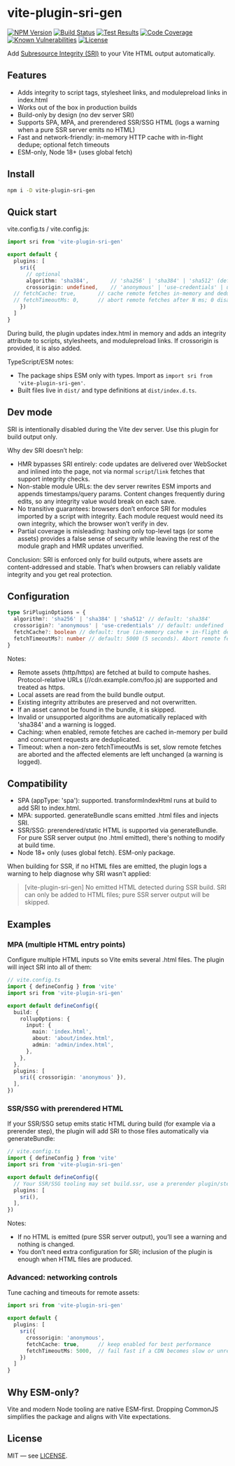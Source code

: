 # vite-plugin-sri-gen
[![NPM Version](https://img.shields.io/npm/v/vite-plugin-sri-gen.svg)](https://www.npmjs.com/package/vite-plugin-sri-gen) [![Build Status](https://img.shields.io/github/actions/workflow/status/rbonestell/vite-plugin-sri-gen/build.yml?logo=typescript&logoColor=white)](https://github.com/rbonestell/vite-plugin-sri-gen/actions/workflows/build.yml?query=branch%3Amain) [![Test Results](https://img.shields.io/github/actions/workflow/status/rbonestell/vite-plugin-sri-gen/test.yml?branch=main&logo=vite&logoColor=white&label=tests)](https://github.com/rbonestell/vite-plugin-sri-gen/actions/workflows/test.yml?query=branch%3Amain) [![Code Coverage](https://img.shields.io/codecov/c/github/rbonestell/vite-plugin-sri-gen?logo=codecov&logoColor=white)](https://app.codecov.io/gh/rbonestell/vite-plugin-sri-gen/) [![Known Vulnerabilities](https://snyk.io/test/github/rbonestell/vite-plugin-sri-gen/badge.svg)](https://snyk.io/test/github/rbonestell/vite-plugin-sri-gen) [![License](https://img.shields.io/badge/license-MIT-blue.svg)](LICENSE)

Add [Subresource Integrity (SRI)](https://developer.mozilla.org/en-US/docs/Web/Security/Subresource_Integrity) to your Vite HTML output automatically.

## Features

- Adds integrity to script tags, stylesheet links, and modulepreload links in index.html
- Works out of the box in production builds
- Build-only by design (no dev server SRI)
- Supports SPA, MPA, and prerendered SSR/SSG HTML (logs a warning when a pure SSR server emits no HTML)
- Fast and network-friendly: in-memory HTTP cache with in-flight dedupe; optional fetch timeouts
- ESM-only, Node 18+ (uses global fetch)

## Install

```sh
npm i -D vite-plugin-sri-gen
```

## Quick start

vite.config.ts / vite.config.js:

```ts
import sri from 'vite-plugin-sri-gen'

export default {
  plugins: [
    sri({
      // optional
      algorithm: 'sha384',       // 'sha256' | 'sha384' | 'sha512' (default: 'sha384')
      crossorigin: undefined,    // 'anonymous' | 'use-credentials' | undefined
  // fetchCache: true,       // cache remote fetches in-memory and dedupe concurrent requests (default: true)
  // fetchTimeoutMs: 0,      // abort remote fetches after N ms; 0 disables timeout (default: 0)
    })
  ]
}
```

During build, the plugin updates index.html in memory and adds an integrity attribute to scripts, stylesheets, and modulepreload links. If crossorigin is provided, it is also added.

TypeScript/ESM notes:

- The package ships ESM only with types. Import as `import sri from 'vite-plugin-sri-gen'`.
- Built files live in `dist/` and type definitions at `dist/index.d.ts`.


## Dev mode

SRI is intentionally disabled during the Vite dev server. Use this plugin for build output only.

Why dev SRI doesn’t help:

- HMR bypasses SRI entirely: code updates are delivered over WebSocket and inlined into the page, not via normal `script`/`link` fetches that support integrity checks.
- Non-stable module URLs: the dev server rewrites ESM imports and appends timestamps/query params. Content changes frequently during edits, so any integrity value would break on each save.
- No transitive guarantees: browsers don’t enforce SRI for modules imported by a script with integrity. Each module request would need its own integrity, which the browser won’t verify in dev.
- Partial coverage is misleading: hashing only top-level tags (or some assets) provides a false sense of security while leaving the rest of the module graph and HMR updates unverified.

Conclusion: SRI is enforced only for build outputs, where assets are content-addressed and stable. That’s when browsers can reliably validate integrity and you get real protection.

## Configuration

```ts
type SriPluginOptions = {
  algorithm?: 'sha256' | 'sha384' | 'sha512' // default: 'sha384'
  crossorigin?: 'anonymous' | 'use-credentials' // default: undefined
  fetchCache?: boolean // default: true (in-memory cache + in-flight dedupe for remote assets)
  fetchTimeoutMs?: number // default: 5000 (5 seconds). Abort remote fetches after N ms, 0 to disable timeout
}
```

Notes:

- Remote assets (http/https) are fetched at build to compute hashes. Protocol-relative URLs (//cdn.example.com/foo.js) are supported and treated as https.
- Local assets are read from the build bundle output.
- Existing integrity attributes are preserved and not overwritten.
- If an asset cannot be found in the bundle, it is skipped.
- Invalid or unsupported algorithms are automatically replaced with 'sha384' and a warning is logged.
- Caching: when enabled, remote fetches are cached in-memory per build and concurrent requests are deduplicated.
- Timeout: when a non-zero fetchTimeoutMs is set, slow remote fetches are aborted and the affected elements are left unchanged (a warning is logged).

## Compatibility

- SPA (appType: 'spa'): supported. transformIndexHtml runs at build to add SRI to index.html.
- MPA: supported. generateBundle scans emitted .html files and injects SRI.
- SSR/SSG: prerendered/static HTML is supported via generateBundle. For pure SSR server output (no .html emitted), there's nothing to modify at build time.
- Node 18+ only (uses global fetch). ESM-only package.

When building for SSR, if no HTML files are emitted, the plugin logs a warning to help diagnose why SRI wasn't applied:

> [vite-plugin-sri-gen] No emitted HTML detected during SSR build. SRI can only be added to HTML files; pure SSR server output will be skipped.

## Examples

### MPA (multiple HTML entry points)

Configure multiple HTML inputs so Vite emits several .html files. The plugin will inject SRI into all of them:

```ts
// vite.config.ts
import { defineConfig } from 'vite'
import sri from 'vite-plugin-sri-gen'

export default defineConfig({
  build: {
    rollupOptions: {
      input: {
        main: 'index.html',
        about: 'about/index.html',
        admin: 'admin/index.html',
      },
    },
  },
  plugins: [
    sri({ crossorigin: 'anonymous' }),
  ],
})
```

### SSR/SSG with prerendered HTML

If your SSR/SSG setup emits static HTML during build (for example via a prerender step), the plugin will add SRI to those files automatically via generateBundle:

```ts
// vite.config.ts
import { defineConfig } from 'vite'
import sri from 'vite-plugin-sri-gen'

export default defineConfig({
  // Your SSR/SSG tooling may set build.ssr, use a prerender plugin/step, etc.
  plugins: [
    sri(),
  ],
})
```

Notes:

- If no HTML is emitted (pure SSR server output), you’ll see a warning and nothing is changed.
- You don’t need extra configuration for SRI; inclusion of the plugin is enough when HTML files are produced.

### Advanced: networking controls

Tune caching and timeouts for remote assets:

```ts
import sri from 'vite-plugin-sri-gen'

export default {
  plugins: [
    sri({
      crossorigin: 'anonymous',
      fetchCache: true,      // keep enabled for best performance
      fetchTimeoutMs: 5000,  // fail fast if a CDN becomes slow or unresponsive
    })
  ]
}
```

## Why ESM-only?

Vite and modern Node tooling are native ESM-first. Dropping CommonJS simplifies the package and aligns with Vite expectations.

## License

MIT — see [LICENSE](./LICENSE).
